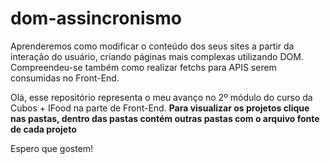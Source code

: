 # dom-assincronismo
Aprenderemos como modificar o conteúdo dos seus sites a partir da interação do usuário, criando páginas mais complexas utilizando DOM. Compreendeu-se também como realizar fetchs para APIS serem consumidas no Front-End.

Olá, esse repositório representa o meu avanço no 2º módulo do curso da Cubos + IFood na parte de Front-End.
**Para visualizar os projetos clique nas pastas, dentro das pastas contém outras pastas com o arquivo fonte de cada projeto**

Espero que gostem!
